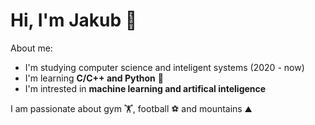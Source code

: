 # Hi, I'm Jakub :wave:

About me:
* I'm studying computer science and inteligent systems (2020 - now)
* I'm learning **C/C++ and Python** :snake:
* I'm intrested in **machine learning and artifical inteligence**

I am passionate about gym 🏋️, football :soccer: and mountains ⛰️ 
